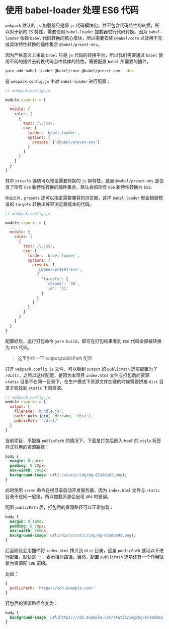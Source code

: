 # 使用 babel-loader 处理 ES6 代码

`webpack` 默认的 `js` 加载器只是将 `js` 代码模块化，并不包含代码特性的转换，所以对于新的 `ES` 特性，需要使用 `babel-loader` 加载器进行代码转换。因为 `babel-loader` 依赖 `babel` 代码转换的核心模块，所以需要安装 `@babel/core` 以及用于完成具体特性转换的插件集合 `@babel/preset-env`。

因为严格意义上来说 `babel` 只是 `js` 代码的转换平台，所以我们需要通过 `babel` 使用不同的插件去转换代码当中具体的特性，需要配置 `babel` 所需要的插件。

```bash
yarn add babel-loader @babel/core @babel/preset-env --dev
```

在 `webpack.config.js` 中对 `babel-loader` 进行配置：

```javascript
// webpack.config.js

module.exports = {
  ...
  module: {
    rules: [
      {
        test: /\.js$/,
        use: {
          loader: 'babel-loader',
          options: {
            presets: ['@babel/preset-env']
          }
        }
      }
    ]
  }
}
```

其中 `presets` 选项可以预设需要转换的 `js` 新特性，这里 `@babel/preset-env` 是包含了所有 `ES6` 新特性转换的插件集合，默认会把所有 `ES6` 新特性转换为 `ES5。`

`除此之外，presets` 还可以指定需要兼容的浏览器，这样 `babel-loader` 就会根据预设的 `targets` 转换出兼容浏览器版本的代码。

```javascript
// webpack.config.js

module.exports = {
  ...
  module: {
    rules: [
      {
        test: /\.js$/,
        use: {
          loader: 'babel-loader',
          options: {
            presets: [
              '@babel/preset-env',
              {
                'targets': {
                  'chrome': '58',
                  'ie': '11'
                }
              }
            ]
          }
        }
      }
    ]
  }
}
```

配置好后，运行打包命令 `yarn build`，即可在打包结果看到 `ES6` 代码全部被转换为 `ES5` 代码。

> 这里引申一下 output.publicPath 配置

打开 `webpack.config.js` 文件，可以看到 `output` 的 `publicPath` 选项配置为了 `/dist/`。之所以这样配置，是因为本项目 `index.html` 文件与打包后的资源 `static` 目录不在同一目录下，在生产模式下资源文件加载的时候需要拼接 `dist` 目录才能找到 `static` 下的资源。

```javascript
// webpack.config.js
module.exports = {
  output: {
    filename: 'bundle.js',
    path: path.join(__dirname, 'dist'),
    publicPath: '/dist/'  
  }
}
```

当前项目，不配置 `publicPath` 的情况下，下面是打包后嵌入 `html` 的 `style` 标签样式引用的资源路径：

```css
body {
  margin: 0 auto;
  padding: 0 20px;
  max-width: 800px;
  background-image: url(./static/img/bg-67a8da92.png);
}
```

此时使用 `serve` 命令在根目录启动开发服务器，因为 `index.html` 文件与 `static` 目录不在同一层级，所以加载资源会出现 `404` 的错误。

配置 `publicPath` 后，打包后的资源路径可以正常加载：

```css
body {
  margin: 0 auto;
  padding: 0 20px;
  max-width: 800px;
  background-image: url(/dist/static/img/bg-67a8da92.png);
}
```

后面阶段会用插件将 `index.html` 拷贝到 `dist` 目录，这里 `publicPath` 就可以不进行配置，默认是 `""`，表示相对路径。当然，配置 `publicPath` 选项还有一个作用就是为资源配 `CDN` 前缀。

比如：

```javascript
{
  publicPath: 'https://cdn.example.com/'
}
```

打包后的资源路径会变为：

```css
body {
  background-image: url(https://cdn.example.com/static/img/bg-67a8da92.png);
}
```